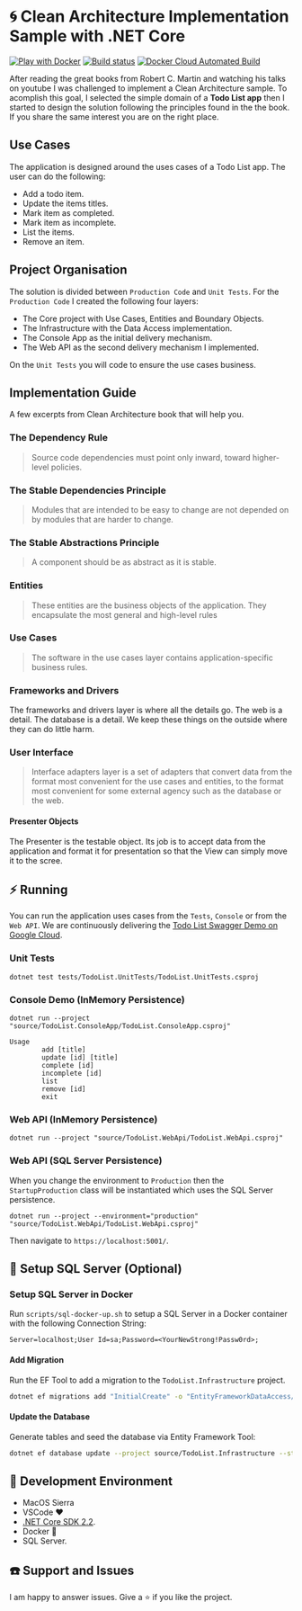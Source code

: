 # :cyclone: Clean Architecture Implementation Sample with .NET Core
[![Play with Docker](https://raw.githubusercontent.com/play-with-docker/stacks/master/assets/images/button.png)](https://labs.play-with-docker.com/?stack=https://raw.githubusercontent.com/ivanpaulovich/dotnet-clean-architecture/master/source/docker-compose.yml&stack_name=dotnet-clean-architecture) [![Build status](https://ci.appveyor.com/api/projects/status/005aoqa8g79skmn6/branch/master?svg=true)](https://ci.appveyor.com/project/ivanpaulovich/dotnet-clean-architecture/branch/master) [![Docker Cloud Automated Build](https://img.shields.io/docker/cloud/automated/ivanpaulovich/dotnet-clean-architecture.svg?style=plastic)](https://cloud.docker.com/repository/docker/ivanpaulovich/dotnet-clean-architecture)

After reading the great books from Robert C. Martin and watching his talks on youtube I was challenged to implement a Clean Architecture sample. To acomplish this goal, I selected the simple domain of a **Todo List app** then I started to design the solution following the principles found in the the book. If you share the same interest you are on the right place.

## Use Cases

The application is designed around the uses cases of a Todo List app. The user can do the following: 

* Add a todo item.
* Update the items titles.
* Mark item as completed.
* Mark item as incomplete.
* List the items.
* Remove an item.

## Project Organisation

The solution is divided between `Production Code` and `Unit Tests`. For the `Production Code` I created the following four layers:

* The Core project with Use Cases, Entities and Boundary Objects.
* The Infrastructure with the Data Access implementation.
* The Console App as the initial delivery mechanism.
* The Web API as the second delivery mechanism I implemented.

On the `Unit Tests` you will code to ensure the use cases business.

## Implementation Guide

A few excerpts from Clean Architecture book that will help you.

### The Dependency Rule

> Source code dependencies must point only inward, toward higher-level policies.

### The Stable Dependencies Principle

> Modules that are intended to be easy to change are not depended on by modules that are harder to change.

### The Stable Abstractions Principle

> A component should be as abstract as it is stable.

### Entities

> These entities are the business objects of the application. They encapsulate the most general and high-level rules

### Use Cases

> The software in the use cases layer contains application-specific business rules.

### Frameworks and Drivers

The frameworks and drivers layer is where all the details go. The web is a detail. The database is a detail. We keep these things on the outside where they can do little harm.

### User Interface

> Interface adapters layer is a set of adapters that convert data from the format most convenient for the use cases and entities, to the format most convenient for some external agency such as the database or the web.

#### Presenter Objects

The Presenter is the testable object. Its job is to accept data from the application and format it for presentation so that the View can simply move it to the scree.

## :zap: Running

You can run the application uses cases from the `Tests`, `Console` or from the `Web API`. We are continuously delivering the [Todo List Swagger Demo on Google Cloud](http://35.188.17.14/index.html).

### Unit Tests

```
dotnet test tests/TodoList.UnitTests/TodoList.UnitTests.csproj
```

### Console Demo (InMemory Persistence)

```
dotnet run --project "source/TodoList.ConsoleApp/TodoList.ConsoleApp.csproj"

```

```
Usage
        add [title]
        update [id] [title]
        complete [id]
        incomplete [id]
        list
        remove [id]
        exit
```

### Web API (InMemory Persistence)

```
dotnet run --project "source/TodoList.WebApi/TodoList.WebApi.csproj"
```

### Web API (SQL Server Persistence)

When you change the environment to `Production` then the `StartupProduction` class will be instantiated which uses the SQL Server persistence.

```
dotnet run --project --environment="production" "source/TodoList.WebApi/TodoList.WebApi.csproj"
```

Then navigate to `https://localhost:5001/`.

## :floppy_disk: Setup SQL Server (Optional)

### Setup SQL Server in Docker

Run `scripts/sql-docker-up.sh` to setup a SQL Server in a Docker container with the following Connection String:

```
Server=localhost;User Id=sa;Password=<YourNewStrong!Passw0rd>;
```

#### Add Migration

Run the EF Tool to add a migration to the `TodoList.Infrastructure` project.

```sh
dotnet ef migrations add "InitialCreate" -o "EntityFrameworkDataAccess/Migrations" --project source/TodoList.Infrastructure --startup-project source/TodoList.WebApi
```

#### Update the Database

Generate tables and seed the database via Entity Framework Tool:

```sh
dotnet ef database update --project source/TodoList.Infrastructure --startup-project source/TodoList.WebApi
```

## :checkered_flag: Development Environment

* MacOS Sierra
* VSCode :heart:
* [.NET Core SDK 2.2](https://www.microsoft.com/net/download/dotnet-core/2.2).
* Docker :whale:
* SQL Server.

## :telephone: Support and Issues

I am happy to answer issues. Give a :star: if you like the project.
